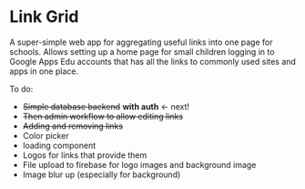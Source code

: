 # Link Grid

A super-simple web app for aggregating useful links into one page for schools. Allows setting up a home page for small children logging in to Google Apps Edu accounts that has all the links to commonly used sites and apps in one place.

To do:

- ~~Simple database backend~~ **with auth** <- next!
- ~~Then admin workflow to allow editing links~~
- ~~Adding and removing links~~
- Color picker
- loading component
- Logos for links that provide them
- File upload to firebase for logo images and background image
- Image blur up (especially for background)
